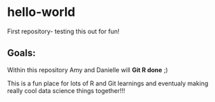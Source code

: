 # hello-world
First repository- testing this out for fun!


## Goals:  

Within this repository Amy and Danielle will **Git R done** ;) 

This is a fun place for lots of R and Git learnings and eventualy making really cool data science things together!!!



